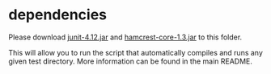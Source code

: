 # dependencies
Please download [junit-4.12.jar](http://search.maven.org/remotecontent?filepath=junit/junit/4.12/junit-4.12.jar) and [hamcrest-core-1.3.jar](http://search.maven.org/remotecontent?filepath=org/hamcrest/hamcrest-core/1.3/hamcrest-core-1.3.jar) to this folder.

This will allow you to run the script that automatically compiles and runs any given test directory. More information can be found in the main README.
